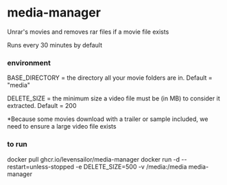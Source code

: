 # media-manager
Unrar's movies and removes rar files if a movie file exists

Runs every 30 minutes by default

### environment

BASE_DIRECTORY = the directory all your movie folders are in. Default = "media"

DELETE_SIZE = the minimum size a video file must be (in MB) to consider it extracted. Default = 200

*Because some movies download with a trailer or sample included, we need to ensure a large video file exists

### to run

docker pull ghcr.io/levensailor/media-manager
docker run -d --restart=unless-stopped -e DELETE_SIZE=500 -v /media:/media media-manager
